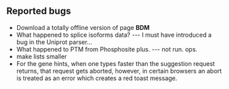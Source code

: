 ## Reported bugs

* Download a totally offline version of page **BDM**
* What happened to splice isoforms data? --- I must have introduced a bug in the Uniprot parser...
* What happened to PTM from Phosphosite plus. --- not run. ops.
* make lists smaller
* For the gene hints, when one types faster than the suggestion request returns, that request gets aborted, however, in certain browsers an abort is treated as an error which creates a red toast message. 